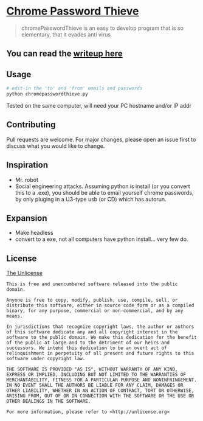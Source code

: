 # [Chrome Password Thieve](https://alik604.github.io/chromePasswordThieve/index.html)
>chromePasswordThieve is an easy to develop program that is so elementary, that it evades anti virus


## You can read the [writeup here](https://alik604.github.io/chromePasswordThieve/index.html)



## Usage

```python
# edit-in the 'to' and 'from' emails and passwords
python chromepasswordthieve.py

```
Tested on the same computer, will need your PC hostname and/or IP addr  

 ## Contributing
Pull requests are welcome. For major changes, please open an issue first to discuss what you would like to change.


## Inspiration 
+ Mr. robot
+ Social engineering attacks. Assuming python is install (or you convert this to a .exe), you should be able to email yourself chrome passwords, by only pluging in a U3-type usb (or CD) which has autorun. 

## Expansion  

* Make headless 
* convert to a exe, not all computers have python install... very few do.

## License

[The Unlicense](<https://choosealicense.com/licenses/unlicense/>)

```text
This is free and unencumbered software released into the public domain.

Anyone is free to copy, modify, publish, use, compile, sell, or
distribute this software, either in source code form or as a compiled
binary, for any purpose, commercial or non-commercial, and by any
means.

In jurisdictions that recognize copyright laws, the author or authors
of this software dedicate any and all copyright interest in the
software to the public domain. We make this dedication for the benefit
of the public at large and to the detriment of our heirs and
successors. We intend this dedication to be an overt act of
relinquishment in perpetuity of all present and future rights to this
software under copyright law.

THE SOFTWARE IS PROVIDED "AS IS", WITHOUT WARRANTY OF ANY KIND,
EXPRESS OR IMPLIED, INCLUDING BUT NOT LIMITED TO THE WARRANTIES OF
MERCHANTABILITY, FITNESS FOR A PARTICULAR PURPOSE AND NONINFRINGEMENT.
IN NO EVENT SHALL THE AUTHORS BE LIABLE FOR ANY CLAIM, DAMAGES OR
OTHER LIABILITY, WHETHER IN AN ACTION OF CONTRACT, TORT OR OTHERWISE,
ARISING FROM, OUT OF OR IN CONNECTION WITH THE SOFTWARE OR THE USE OR
OTHER DEALINGS IN THE SOFTWARE.

For more information, please refer to <http://unlicense.org>
```

